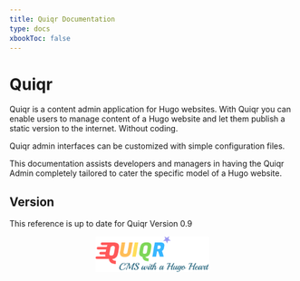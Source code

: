 ```yaml
---
title: Quiqr Documentation
type: docs
xbookToc: false
---
```


# Quiqr

Quiqr is a content admin application for Hugo websites. With Quiqr you can
enable users to manage content of a Hugo website and let them publish a static
version to the internet. Without coding.

Quiqr admin interfaces can be customized with simple configuration files.

This documentation assists developers and managers in having the Quiqr Admin
completely tailored to cater the specific model of a Hugo website.

## Version

This reference is up to date for Quiqr Version 0.9

<center><img src="/logo-banner.svg" width=200px /></center>

